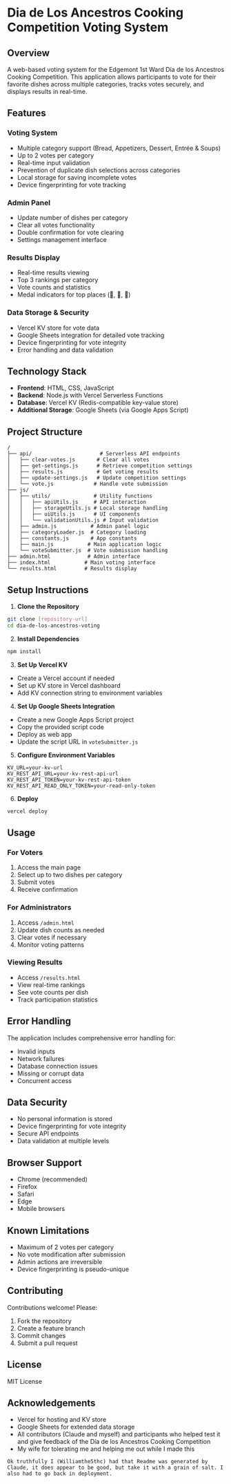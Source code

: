 # Dia de Los Ancestros Cooking Competition Voting System

## Overview

A web-based voting system for the Edgemont 1st Ward Día de los Ancestros Cooking Competition. This application allows participants to vote for their favorite dishes across multiple categories, tracks votes securely, and displays results in real-time.

## Features

### Voting System
- Multiple category support (Bread, Appetizers, Dessert, Entrée & Soups)
- Up to 2 votes per category
- Real-time input validation
- Prevention of duplicate dish selections across categories
- Local storage for saving incomplete votes
- Device fingerprinting for vote tracking

### Admin Panel
- Update number of dishes per category
- Clear all votes functionality
- Double confirmation for vote clearing
- Settings management interface

### Results Display
- Real-time results viewing
- Top 3 rankings per category
- Vote counts and statistics
- Medal indicators for top places (🥇, 🥈, 🥉)

### Data Storage & Security
- Vercel KV store for vote data
- Google Sheets integration for detailed vote tracking
- Device fingerprinting for vote integrity
- Error handling and data validation

## Technology Stack

- **Frontend**: HTML, CSS, JavaScript
- **Backend**: Node.js with Vercel Serverless Functions
- **Database**: Vercel KV (Redis-compatible key-value store)
- **Additional Storage**: Google Sheets (via Google Apps Script)

## Project Structure

```
/
├── api/                      # Serverless API endpoints
│   ├── clear-votes.js       # Clear all votes
│   ├── get-settings.js      # Retrieve competition settings
│   ├── results.js           # Get voting results
│   ├── update-settings.js   # Update competition settings
│   └── vote.js             # Handle vote submission
├── js/
│   ├── utils/              # Utility functions
│   │   ├── apiUtils.js     # API interaction
│   │   ├── storageUtils.js # Local storage handling
│   │   ├── uiUtils.js      # UI components
│   │   └── validationUtils.js # Input validation
│   ├── admin.js           # Admin panel logic
│   ├── categoryLoader.js  # Category loading
│   ├── constants.js       # App constants
│   ├── main.js           # Main application logic
│   └── voteSubmitter.js  # Vote submission handling
├── admin.html            # Admin interface
├── index.html           # Main voting interface
└── results.html         # Results display
```

## Setup Instructions

1. **Clone the Repository**
```bash
git clone [repository-url]
cd dia-de-los-ancestros-voting
```

2. **Install Dependencies**
```bash
npm install
```

3. **Set Up Vercel KV**
- Create a Vercel account if needed
- Set up KV store in Vercel dashboard
- Add KV connection string to environment variables

4. **Set Up Google Sheets Integration**
- Create a new Google Apps Script project
- Copy the provided script code
- Deploy as web app
- Update the script URL in `voteSubmitter.js`

5. **Configure Environment Variables**
```
KV_URL=your-kv-url
KV_REST_API_URL=your-kv-rest-api-url
KV_REST_API_TOKEN=your-kv-rest-api-token
KV_REST_API_READ_ONLY_TOKEN=your-read-only-token
```

6. **Deploy**
```bash
vercel deploy
```

## Usage

### For Voters
1. Access the main page
2. Select up to two dishes per category
3. Submit votes
4. Receive confirmation

### For Administrators
1. Access `/admin.html`
2. Update dish counts as needed
3. Clear votes if necessary
4. Monitor voting patterns

### Viewing Results
- Access `/results.html`
- View real-time rankings
- See vote counts per dish
- Track participation statistics

## Error Handling

The application includes comprehensive error handling for:
- Invalid inputs
- Network failures
- Database connection issues
- Missing or corrupt data
- Concurrent access

## Data Security

- No personal information is stored
- Device fingerprinting for vote integrity
- Secure API endpoints
- Data validation at multiple levels

## Browser Support

- Chrome (recommended)
- Firefox
- Safari
- Edge
- Mobile browsers

## Known Limitations

- Maximum of 2 votes per category
- No vote modification after submission
- Admin actions are irreversible
- Device fingerprinting is pseudo-unique

## Contributing

Contributions welcome! Please:
1. Fork the repository
2. Create a feature branch
3. Commit changes
4. Submit a pull request

## License

MIT License

## Acknowledgements

- Vercel for hosting and KV store
- Google Sheets for extended data storage
- All contributors (Claude and myself) and participants who helped test it and give feedback of the Día de los Ancestros Cooking Competition
- My wife for tolerating me and helping me out while I made this
```
Ok truthfully I (Williamthe5thc) had that Readme was generated by Claude, it does appear to be good, but take it with a grain of salt. I also had to go back in deployment.
